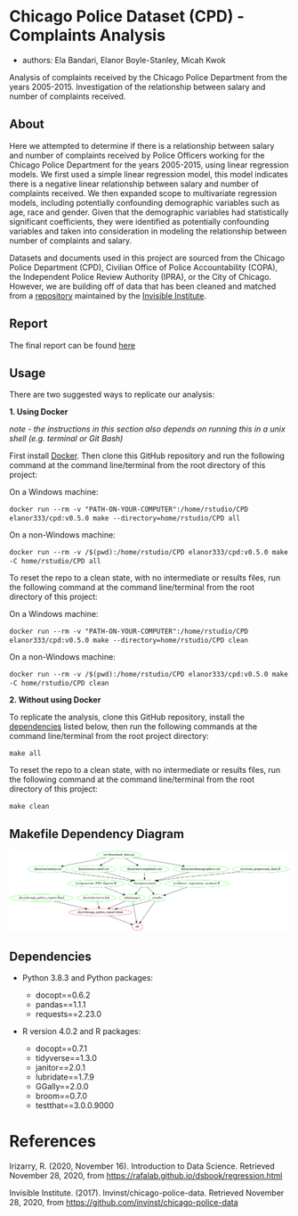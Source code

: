 # Chicago Police Dataset (CPD) - Complaints Analysis

- authors: Ela Bandari, Elanor Boyle-Stanley, Micah Kwok

Analysis of complaints received by the Chicago Police Department from the years 2005-2015.  Investigation of the relationship between salary and number of complaints received.  

## About
Here we attempted to determine if there is a relationship between salary and number of complaints received by Police Officers working for the Chicago Police Department for the years 2005-2015, using linear regression models.  We first used a simple linear regression model, this model indicates there is a negative linear relationship between salary and number of complaints received.  We then expanded scope to multivariate regression models, including potentially confounding demographic variables such as age, race and gender.  Given that the demographic variables had statistically significant coefficients, they were identified as potentially confounding variables and taken into consideration in modeling the relationship between number of complaints and salary.  

Datasets and documents used in this project are sourced from the Chicago Police Department (CPD), Civilian Office of Police Accountability (COPA), the Independent Police Review Authority (IPRA), or the City of Chicago. However, we are building off of data that has been cleaned and matched from a [repository](https://github.com/invinst/chicago-police-data) maintained by the [Invisible Institute](https://invisible.institute/introduction). 

## Report
The final report can be found [here](https://htmlpreview.github.io/?https://github.com/UBC-MDS/CPD/blob/main/doc/chicago_police_report.html)

## Usage
There are two suggested ways to replicate our analysis:

**1. Using Docker**

*note - the instructions in this section also depends on running this in a unix shell (e.g. terminal or Git Bash)*

First install [Docker](https://www.docker.com/get-started).  Then clone this GitHub repository and run the following command at the command line/terminal from the root directory of this project:

On a Windows machine:
```
docker run --rm -v "PATH-ON-YOUR-COMPUTER":/home/rstudio/CPD elanor333/cpd:v0.5.0 make --directory=home/rstudio/CPD all
```
On a non-Windows machine:
```
docker run --rm -v /$(pwd):/home/rstudio/CPD elanor333/cpd:v0.5.0 make -C home/rstudio/CPD all
```

To reset the repo to a clean state, with no intermediate or results files, run the following command at the command line/terminal from the root directory of this project:

On a Windows machine:
```
docker run --rm -v "PATH-ON-YOUR-COMPUTER":/home/rstudio/CPD elanor333/cpd:v0.5.0 make --directory=home/rstudio/CPD clean
```
On a non-Windows machine:
```
docker run --rm -v /$(pwd):/home/rstudio/CPD elanor333/cpd:v0.5.0 make -C home/rstudio/CPD clean
```

**2. Without using Docker**

To replicate the analysis, clone this GitHub repository, install the [dependencies](https://github.com/UBC-MDS/CPD#dependencies) listed below, then run the following commands at the command line/terminal from the root project directory:
```
make all
```
To reset the repo to a clean state, with no intermediate or results files, run the following command at the command line/terminal from the root directory of this project:
```
make clean
```
## Makefile Dependency Diagram
![makefile_diagram](https://github.com/UBC-MDS/CPD/blob/main/Makefile.png?raw=true)

## Dependencies
- Python 3.8.3 and Python packages:
    - docopt==0.6.2
    - pandas==1.1.1
    - requests==2.23.0

- R version 4.0.2 and R packages:
    - docopt==0.7.1
    - tidyverse==1.3.0
    - janitor==2.0.1
    - lubridate==1.7.9 
    - GGally==2.0.0
    - broom==0.7.0
    - testthat==3.0.0.9000


# References
Irizarry, R. (2020, November 16). Introduction to Data Science. Retrieved November 28, 2020, from https://rafalab.github.io/dsbook/regression.html

Invisible Institute. (2017). Invinst/chicago-police-data. Retrieved November 28, 2020, from https://github.com/invinst/chicago-police-data